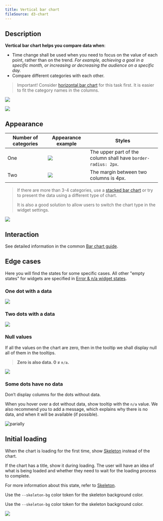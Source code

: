 ```yaml
---
title: Vertical bar chart
fileSource: d3-chart
---
```


## Description

**Vertical bar chart helps you compare data when**:

- Time change shall be used when you need to focus on the value of each point, rather than on the trend. _For example, achieving a goal in a specific month, or increasing or decreasing the audience on a specific day._
- Compare different categories with each other.

> Important! Consider [horizontal bar chart](data-display/bar-horizontal/) for this task first. It is easier to fit the category names in the columns.

![](/data-display/bar-chart/static/example-2.png)

![](/data-display/bar-chart/static/example-3.png)

## Appearance

| Number of categories | Appearance example                                                                         | Styles                                                        |
| -------------------- | ------------------------------------------------------------------------------------------ | ------------------------------------------------------------- |
| One                  | ![](/data-display/bar-chart/static/bar-chart.png)     | The upper part of the column shall have `border-radius: 2px`. |
| Two                  | ![](/data-display/bar-chart/static/bar-chart-2.png) | The margin between two columns is 4px.                        |

> If there are more than 3-4 categories, use a [stacked bar chart](/data-display/stacked-bar-chart/) or try to present the data using a different type of chart.
>
> It is also a good solution to allow users to switch the chart type in the widget settings.

![](/data-display/bar-chart/static/stacked-bar-chart.png)

## Interaction

See detailed information in the common [Bar chart guide](/data-display/bar-chart/#a61ee5/).

## Edge cases

Here you will find the states for some specific cases. All other "empty states" for widgets are specified in [Error & n/a widget states](/components/widget-empty/).

### One dot with a data

![](/data-display/bar-chart/static/one-dot-bar-chart.png)

### Two dots with a data

![](/data-display/bar-chart/static/two-dots.png)

### Null values

If all the values on the chart are zero, then in the tooltip we shall display null all of them in the tooltips.

> **Zero is also data. 0 ≠ `n/a`.**

![](/data-display/bar-chart/static/null-bar-chart.png)

### Some dots have no data

Don’t display columns for the dots without data.

When you hover over a dot without data, show tooltip with the `n/a` value. We also recommend you to add a message, which explains why there is no data, and when it will be available (if possible).

![parially](/data-display/bar-chart/static/partially-trash.png)

## Initial loading

When the chart is loading for the first time, show [Skeleton](/components/skeleton/) instead of the chart.

If the chart has a title, show it during loading. The user will have an idea of what is being loaded and whether they need to wait for the loading process to complete.

For more information about this state, refer to [Skeleton](/components/skeleton/).

Use the `--skeleton-bg` color token for the skeleton background color.

Use the `--skeleton-bg` color token for the skeleton background color.

![](/data-display/bar-chart/static/bar-vertical-skeleton.png)
